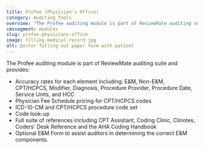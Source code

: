 ```yaml
---
title: Profee (Physician's Office)
category: Auditing Tools
overview: "The Profee auditing module is part of ReviewMate auditing suite and provides:"
cmssegment: modules
slug: profee-physicians-office
image: filling-medical-record.jpg
alt: Doctor filling out paper form with patient
---
```


The Profee auditing module is part of ReviewMate auditing suite and provides:

* Accuracy rates for each element including: E&M, Non-E&M, CPT/HCPCS, Modifier, Diagnosis, Procedure Provider, Procedure Date, Service Units, and HCC
* Physician Fee Schedule pricing for CPT/HCPCS codes
* ICD-10-CM and CPT/HCPCS procedure code set
* Code look-up
* Full suite of references including CPT Assistant, Coding Clinic, Clinotes, Coders' Desk Reference and the AHA Coding Handbook
* Optional E&M Form to assist auditors in determining the correct E&M components.
